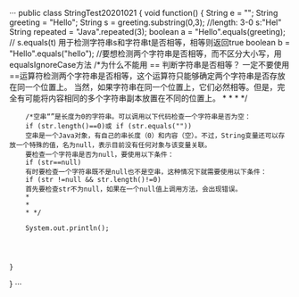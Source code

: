···
public class StringTest20201021
{
    void function()
    {
        String e = "";
        String greeting = "Hello";
        String s = greeting.substring(0,3); //length: 3-0 s:"Hel"
        String repeated = "Java".repeated(3);
        boolean a = "Hello".equals(greeting); // s.equals(t) 用于检测字符串s和字符串t是否相等，相等则返回true
        boolean b = "Hello".equals("hello"); //要想检测两个字符串是否相等，而不区分大小写，用equalsIgnoreCase方法
        /*为什么不能用 == 判断字符串是否相等？
        一定不要使用==运算符检测两个字符串是否相等，这个运算符只能够确定两个字符串是否存放在同一个位置上。
        当然，如果字符串在同一个位置上，它们必然相等。但是，完全有可能将内容相同的多个字符串副本放置在不同的位置上。
        *
        *
        * */

        /*空串“”是长度为0的字符串。可以调用以下代码检查一个字符串是否为空：
        if (str.length()==0)或 if (str.equals(""))
        空串是一个Java对象，有自己的串长度（0）和内容（空）。不过，String变量还可以存放一个特殊的值，名为null，表示目前没有任何对象与该变量关联。
        要检查一个字符串是否为null，要使用以下条件：
        if (str==null)
        有时要检查一个字符串既不是null也不是空串，这种情况下就需要使用以下条件：
        if (str !=null && str.length()!=0)
        首先要检查str不为null，如果在一个null值上调用方法，会出现错误。
        *
        *
        * */

        System.out.println();




    }












}
···
